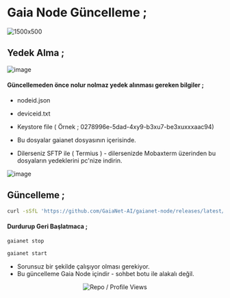 # Gaia Node Güncelleme ; 

![1500x500](https://github.com/user-attachments/assets/0eca5de0-8355-4e8d-b2cc-9feb377e0af0)

## Yedek Alma ; 

![image](https://github.com/user-attachments/assets/759130a1-740a-4328-a723-4a222c1b5230)

#### Güncellemeden önce nolur nolmaz yedek alınması gereken bilgiler ; 

- nodeid.json

- deviceid.txt

- Keystore file ( Örnek ;  0278996e-5dad-4xy9-b3xu7-be3xuxxxaac94)

- Bu dosyalar gaianet dosyasının içerisinde.

- Dilerseniz SFTP ile ( Termius ) - dilersenizde Mobaxterm üzerinden bu dosyaların yedeklerini pc'nize indirin.

![image](https://github.com/user-attachments/assets/674d6c15-acae-4b7e-8661-1ae9c0fd0f60)


## Güncelleme ; 

```bash
curl -sSfL 'https://github.com/GaiaNet-AI/gaianet-node/releases/latest/download/install.sh' | bash -s -- --upgrade
```

#### Durdurup Geri Başlatmaca ; 

```bash
gaianet stop
```

```bash
gaianet start
```

- Sorunsuz bir şekilde çalışıyor olması gerekiyor.
- Bu güncelleme Gaia Node içindir - sohbet botu ile alakalı değil. 


<p align="center">
  <img src="https://komarev.com/ghpvc/?username=FurkanL0&style=flat-square&color=red&label=Profile+Views+/+Repo+Views+" alt="Repo / Profile Views" />
</p>
